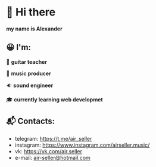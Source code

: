 # 👋 Hi there

**my name is Alexander**


## :grinning: I'm:
:guitar: **guitar teacher**

:musical_note: **music producer**

:sound: **sound engineer**

:mortar_board: **currently learning web developmet**


## :mailbox_with_mail: Contacts:
- telegram: https://t.me/air_seller
- instagram: https://www.instagram.com/airseller.music/
- vk: https://vk.com/air.seller
- e-mail: air-seller@hotmail.com
<!-- **discord:** air seller#9360 -->
<!--
**air-seller/air-seller** is a ✨ _special_ ✨ repository because its `README.md` (this file) appears on your GitHub profile.

Here are some ideas to get you started:

- 🔭 I’m currently working on ...
- 🌱 I’m currently learning ...
- 👯 I’m looking to collaborate on ...
- 🤔 I’m looking for help with ...
- 💬 Ask me about ...
- 📫 How to reach me: ...
- 😄 Pronouns: ...
- ⚡ Fun fact: ...
-->
